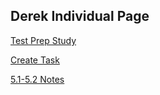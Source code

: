 ## Derek Individual Page

[Test Prep Study](https://derekbokelman.github.io/IndividualPage/Test%20Prep%20Study)

[Create Task](https://derekbokelman.github.io/IndividualPage/createtask)

[5.1-5.2 Notes](https://derekbokelman.github.io/IndividualPage/5.1-5.2%20notes)


